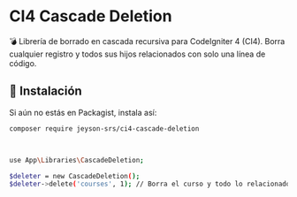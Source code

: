 # CI4 Cascade Deletion

💣 Librería de borrado en cascada recursiva para CodeIgniter 4 (CI4). Borra cualquier registro y todos sus hijos relacionados con solo una línea de código.

## 🧪 Instalación

Si aún no estás en Packagist, instala así:

```bash
composer require jeyson-srs/ci4-cascade-deletion



use App\Libraries\CascadeDeletion;

$deleter = new CascadeDeletion();
$deleter->delete('courses', 1); // Borra el curso y todo lo relacionado
